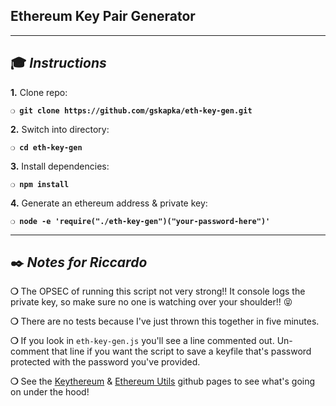 ## Ethereum Key Pair Generator

***

## :mortar_board: _Instructions_
**1.** Clone repo:

**`❍ git clone https://github.com/gskapka/eth-key-gen.git`**

**2.** Switch into directory:

**`❍ cd eth-key-gen`**

**3.** Install dependencies:

**`❍ npm install`**

**4.** Generate an ethereum address & private key: 

**`❍ node -e 'require("./eth-key-gen")("your-password-here")'`**

***

## :black_nib: _Notes for Riccardo_

**❍** The OPSEC of running this script not very strong!! It console logs the private key, so make sure no one is watching over your shoulder!! :stuck_out_tongue_closed_eyes:

**❍** There are no tests because I've just thrown this together in five minutes.

**❍** If you look in `eth-key-gen.js` you'll see a line commented out. Un-comment that line if you want the script to save a keyfile that's password protected with the password you've provided.

**❍** See the [Keythereum](https://github.com/ethereumjs/keythereum#readme) & [Ethereum Utils](https://github.com/ethereumjs/ethereumjs-util) github pages to see what's going on under the hood!
